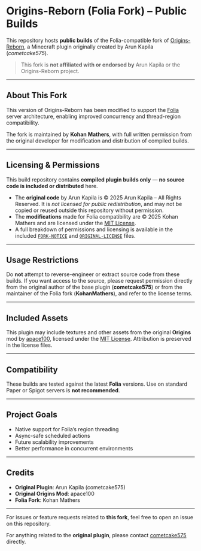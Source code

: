 # Origins-Reborn (Folia Fork) – Public Builds

This repository hosts **public builds** of the Folia-compatible fork of [Origins-Reborn](https://github.com/cometcake575/Origins-Reborn), a Minecraft plugin originally created by Arun Kapila (*cometcake575*).

> This fork is **not affiliated with or endorsed by** Arun Kapila or the Origins-Reborn project.

---

## About This Fork

This version of Origins-Reborn has been modified to support the [Folia](https://github.com/PaperMC/Folia) server architecture, enabling improved concurrency and thread-region compatibility.

The fork is maintained by **Kohan Mathers**, with full written permission from the original developer for modification and distribution of compiled builds.

---

## Licensing & Permissions

This build repository contains **compiled plugin builds only** — **no source code is included or distributed** here.

* The **original code** by Arun Kapila is © 2025 Arun Kapila – All Rights Reserved.
  It is *not licensed for public redistribution*, and may not be copied or reused outside this repository without permission.
* The **modifications** made for Folia compatibility are © 2025 Kohan Mathers and are licensed under the [MIT License](./LICENSE).
* A full breakdown of permissions and licensing is available in the included [`FORK-NOTICE`](./FORK-NOTICE) and [`ORIGINAL-LICENSE`](./ORIGINAL-LICENSE) files.

---

## Usage Restrictions

Do **not** attempt to reverse-engineer or extract source code from these builds.
If you want access to the source, please request permission directly from the original author of the base plugin (**cometcake575**) or from the maintainer of the Folia fork (**KohanMathers**), and refer to the license terms.

---

## Included Assets

This plugin may include textures and other assets from the original **Origins** mod by [apace100](https://github.com/apace100), licensed under the [MIT License](https://opensource.org/licenses/MIT). Attribution is preserved in the license files.

---

## Compatibility

These builds are tested against the latest **Folia** versions.
Use on standard Paper or Spigot servers is **not recommended**.

---

## Project Goals

* Native support for Folia’s region threading
* Async-safe scheduled actions
* Future scalability improvements
* Better performance in concurrent environments

---

## Credits

* **Original Plugin**: Arun Kapila (cometcake575)
* **Original Origins Mod**: apace100
* **Folia Fork**: Kohan Mathers

---

For issues or feature requests related to **this fork**, feel free to open an issue on this repository.

For anything related to the **original plugin**, please contact [cometcake575](https://github.com/cometcake575) directly.

